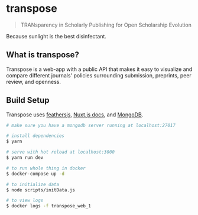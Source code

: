 # transpose

> TRANsparency in Scholarly Publishing for Open Scholarship Evolution

Because sunlight is the best disinfectant.

## What is transpose?

Transpose is a web-app with a public API that makes it easy to visualize and compare different journals' policies surrounding submission, preprints, peer review, and openness.

## Build Setup

Transpose uses [feathersjs](https://feathersjs.com/), [Nuxt.js docs](https://github.com/nuxt/nuxt.js), and [MongoDB](https://www.mongodb.com/).

``` bash
# make sure you have a mongodb server running at localhost:27017

# install dependencies
$ yarn

# serve with hot reload at localhost:3000
$ yarn run dev

# to run whole thing in docker
$ docker-compose up -d

# to initialize data
$ node scripts/initData.js

# to view logs
$ docker logs -f transpose_web_1
```
